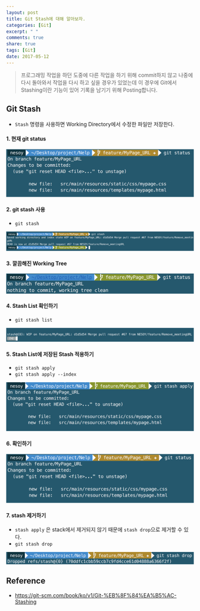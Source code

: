 ```yaml
---
layout: post
title: Git Stash에 대해 알아보자.
categories: [Git]
excerpt: " "
comments: true
share: true
tags: [Git]
date: 2017-05-12
---
```


> 프로그래밍 작업을 하던 도중에 다른 작업을 하기 위해 commit하지 않고 나중에 다시 돌아와서 작업을 다시 하고 싶을 경우가 있었는데 이 경우에 Git에서 Stashing이란 기능이 있어 기록을 남기기 위해 Posting합니다.

## Git Stash
- `Stash` 명령을 사용하면 Working Directory에서 수정한 파일만 저장한다.

#### 1. 현재 git status

![No Image](/assets/posts/20170512/1.PNG)

#### 2. git stash 사용
- `git stash`

![No Image](/assets/posts/20170512/2.PNG)

#### 3. 깔끔해진 Working Tree

![No Image](/assets/posts/20170512/3.PNG)

#### 4. Stash List 확인하기
- `git stash list`

![No Image](/assets/posts/20170512/4.PNG)

#### 5. Stash List에 저장된 Stash 적용하기
- `git stash apply`
- `git stash apply --index`

![No Image](/assets/posts/20170512/5.PNG)

#### 6. 확인하기

![No Image](/assets/posts/20170512/6.PNG)

#### 7. stash 제거하기
- `stash apply` 은 stack에서 제거되지 않기 때문에 `stash drop`으로 제거할 수 있다.
- `git stash drop`

![No Image](/assets/posts/20170512/7.PNG)

## Reference
- <https://git-scm.com/book/ko/v1/Git-%EB%8F%84%EA%B5%AC-Stashing>

